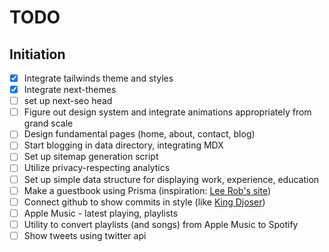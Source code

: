 # TODO

## Initiation

- [x] Integrate tailwinds theme and styles
- [x] Integrate next-themes
- [ ] set up next-seo head
- [ ] Figure out design system and integrate animations appropriately from grand scale
- [ ] Design fundamental pages (home, about, contact, blog)
- [ ] Start blogging in data directory, integrating MDX
- [ ] Set up sitemap generation script
- [ ] Utilize privacy-respecting analytics
- [ ] Set up simple data structure for displaying work, experience, education
- [ ] Make a guestbook using Prisma (inspiration: [Lee Rob's site](leerob.io))
- [ ] Connect github to show commits in style (like [King Djoser](https://www.metmuseum.org/art/collection/search/543904))
- [ ] Apple Music - latest playing, playlists
- [ ] Utility to convert playlists (and songs) from Apple Music to Spotify
- [ ] Show tweets using twitter api
